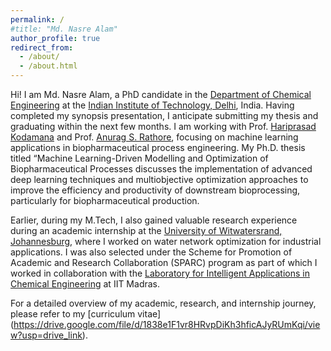 ```yaml
---
permalink: /
#title: "Md. Nasre Alam"
author_profile: true
redirect_from: 
  - /about/
  - /about.html
---
```


Hi! I am Md. Nasre Alam, a PhD candidate in the [Department of Chemical Engineering](https://chemical.iitd.ac.in/) at the [Indian Institute of Technology, Delhi](https://home.iitd.ac.in/), India. Having completed my synopsis presentation, I anticipate submitting my thesis and graduating within the next few months. I am working with Prof. [Hariprasad Kodamana](https://web.iitd.ac.in/~kodamana/index.html) and Prof. [Anurag S. Rathore](https://www.biotechcmz.com/), focusing on machine learning applications in biopharmaceutical process engineering. My Ph.D. thesis titled “Machine Learning-Driven Modelling and Optimization of Biopharmaceutical Processes discusses the implementation of advanced deep learning techniques and multiobjective optimization approaches to improve the efficiency and productivity of downstream bioprocessing, particularly for biopharmaceutical production. 

Earlier, during my M.Tech, I also gained valuable research experience during an academic internship at the [University of Witwatersrand, Johannesburg](https://www.wits.ac.za/), where I worked on water network optimization for industrial applications. I was also selected under the Scheme for Promotion of Academic and Research Collaboration (SPARC) program as part of which I worked in collaboration with the [Laboratory for Intelligent Applications in Chemical Engineering](https://home.iitm.ac.in/raj/) at IIT Madras.

For a detailed overview of my academic, research, and internship journey, please refer to my [curriculum vitae] (https://drive.google.com/file/d/1838e1F1vr8HRvpDiKh3hficAJyRUmKqi/view?usp=drive_link).


